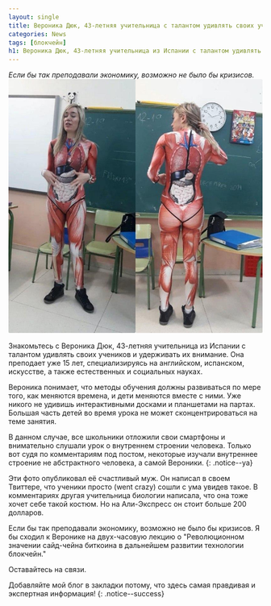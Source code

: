 ```yaml
---
layout: single
title: Вероника Дюк, 43-летняя учительница с талантом удивлять своих учеников
categories: News
tags: [блокчейн]
h1: Вероника Дюк, 43-летняя учительница из Испании с талантом удивлять своих учеников
---
```

*Если бы так преподавали экономику, возможно не было бы кризисов.*
![teacher](/assets/images/news/teacher.jpg)


Знакомьтесь с Вероника Дюк, 43-летняя учительница из Испании с талантом удивлять своих учеников и удерживать их внимание.  Она преподает уже 15 лет, специализируясь на английском, испанском, искусстве, а также естественных и социальных науках. 

Вероника понимает, что методы обучения должны развиваться по мере того, как меняются времена, и дети меняются вместе с ними. Уже никого не удивишь интерактивными досками и планшетами на партах. Большая часть детей во время урока не может сконцентрироваться на теме занятия.

В данном случае, все школьники отложили свои смартфоны и внимательно слушали урок о внутреннем строении человека. Только вот судя по комментариям под постом, некоторые изучали внутреннее строение не  абстрактного человека, а самой Вероники. 
{: .notice--ya}

Эти фото опубликовал её счастливый муж. Он написал в своем Твиттере, что ученики просто (went crazy) сошли с ума увидев такое. В комментариях другая учительница биологии написала, что она тоже хочет себе такой костюм. Но на Али-Экспресс он стоит больше 200 долларов.

Если бы так преподавали экономику, возможно не было бы кризисов. Я бы сходил к Веронике на двух-часовую лекцию о "Революционном значении сайд-чейна биткоина в дальнейшем развитии технологии блокчейн."


Оставайтесь на связи.


Добавляйте мой блог в закладки потому, что здесь самая правдивая и экспертная информация!
{: .notice--success}